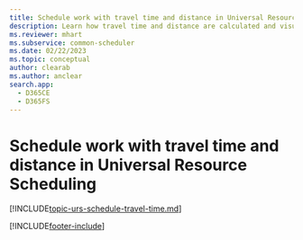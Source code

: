 ```yaml
---
title: Schedule work with travel time and distance in Universal Resource Scheduling
description: Learn how travel time and distance are calculated and visualized to help you understand and minimize the time it takes to provide service to your customers.
ms.reviewer: mhart
ms.subservice: common-scheduler
ms.date: 02/22/2023
ms.topic: conceptual
author: clearab
ms.author: anclear
search.app: 
  - D365CE
  - D365FS
---
```


# Schedule work with travel time and distance in Universal Resource Scheduling

[!INCLUDE[topic-urs-schedule-travel-time.md](../shared/urs/schedule-travel-time.md)]




[!INCLUDE[footer-include](../includes/footer-banner.md)]
